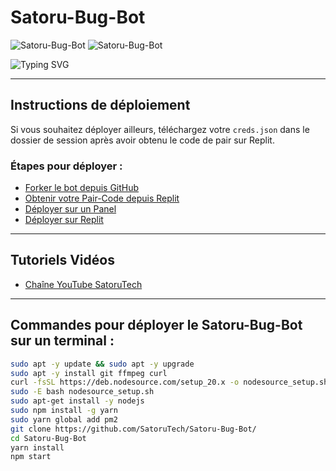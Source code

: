# Satoru-Bug-Bot

![Satoru-Bug-Bot](https://i.imgur.com/LyHic3i.gif)
![Satoru-Bug-Bot](https://i.imgur.com/LyHic3i.gif)

![Typing SVG](https://readme-typing-svg.demolab.com?font=EB+Garamond&weight=800&size=28&duration=4000&pause=1000&random=false&width=435&lines=+Satoru-Bug-Bot;WHATSAPP+CRASH+x+BUG+BOT;DEVELOPPER+PAR+SatoruTech)

---

## Instructions de déploiement

Si vous souhaitez déployer ailleurs, téléchargez votre `creds.json` dans le dossier de session après avoir obtenu le code de pair sur Replit.

### Étapes pour déployer :
- [Forker le bot depuis GitHub](https://github.com/SatoruTech/Satoru-Bug-Bot/fork)
- [Obtenir votre Pair-Code depuis Replit](https://replit.com/@SatoruTech/SatoruTech-Pair-Code?v=1)
- [Déployer sur un Panel](https://solarhosting.cc/)
- [Déployer sur Replit](https://replit.com/@SatoruTech/Satoru-Bug-Bot)

---

## Tutoriels Vidéos
- [Chaîne YouTube SatoruTech](https://www.youtube.com/@SatoruTech)

---

## Commandes pour déployer le Satoru-Bug-Bot sur un terminal :

```bash
sudo apt -y update && sudo apt -y upgrade
sudo apt -y install git ffmpeg curl
curl -fsSL https://deb.nodesource.com/setup_20.x -o nodesource_setup.sh
sudo -E bash nodesource_setup.sh
sudo apt-get install -y nodejs
sudo npm install -g yarn
sudo yarn global add pm2
git clone https://github.com/SatoruTech/Satoru-Bug-Bot/
cd Satoru-Bug-Bot
yarn install
npm start
